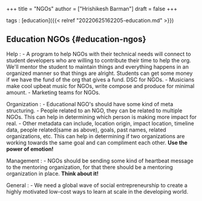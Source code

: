 +++
title = "NGOs"
author = ["Hrishikesh Barman"]
draft = false
+++

tags
: [education]({{< relref "20220625162205-education.md" >}})


## Education NGOs {#education-ngos}

Help
: -   A program to help NGOs with their technical needs will connect to student developers who are willing to contribute their time to help the org. We'll mentor the student to maintain things and everything happens in an organized manner so that things are alright. Students can get some money if we have the fund of the org that gives a fund. DSC for NGOs.
    -   Musicians make cool upbeat music for NGOs, write compose and produce for minimal amount.
    -   Marketing teams for NGOs.

Organization
: -   Educational NGO's should have some kind of meta structuring.
    -   People related to an NGO, they can be related to multiple NGOs. This can help in determining which person is making more impact for real.
    -   Other metadata can include, location origin, impact location, timeline data, people related(same as above), goals, past names, related organizations, etc. This can help in determining if two organizations are working towards the same goal and can compliment each other. ****Use the power of emotion!****

Management
: -   NGOs should be sending some kind of heartbeat message to the mentoring organization, for that there should be a mentoring organization in place. ****Think about it!****

General
: -   We need a global wave of social entrepreneurship to create a highly motivated low-cost ways to learn at scale in the developing world.
